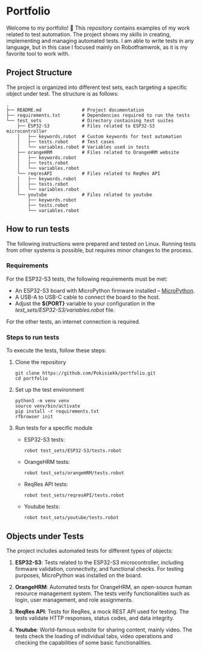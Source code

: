 # Portfolio

Welcome to my portfolio! 👋
This repository contains examples of my work related to test automation. The
project shows my skills in creating, implementing and managing automated tests.
I am able to write tests in any language, but in this case I focused mainly on
Robotframwrok, as it is my favorite tool to work with.

## Project Structure

The project is organized into different test sets, each targeting a specific object under test.
The structure is as follows:

```
.
├── README.md               # Project documentation
├── requirements.txt        # Dependencies required to run the tests
└── test_sets               # Directory containing test suites
    ├── ESP32-S3            # Files related to ESP32-S3 microcontroller
    │   ├── keywords.robot  # Custom keywords for test automation
    │   ├── tests.robot     # Test cases
    │   └── variables.robot # Variables used in tests
    ├── orangeHRM           # Files related to OrangeHRM website
    │   ├── keywords.robot
    │   ├── tests.robot
    │   └── variables.robot
    └── reqresAPI           # Files related to ReqRes API
    │   ├── keywords.robot  
    │   ├── tests.robot     
    │   └── variables.robot 
    └── youtube             # Files related to youtube
        ├── keywords.robot  
        ├── tests.robot     
        └── variables.robot
```

## How to run tests

The following instructions were prepared and tested on Linux. Running tests from other systems is
possible, but requires minor changes to the process.

### Requirements

For the ESP32-S3 tests, the following requirements must be met:

* An ESP32-S3 board with MicroPython firmware installed –
  [MicroPython](https://micropython.org/download/ESP32_GENERIC_S3/).
* A USB-A to USB-C cable to connect the board to the host.
* Adjust the **${PORT}** variable to your configuration in the *test_sets/ESP32-S3/variables.robot*
  file.

For the other tests, an internet connection is required.

### Steps to run tests

To execute the tests, follow these steps:

1. Clone the repository

    ```
    git clone https://github.com/Pokisiekk/portfolio.git
    cd portfolio
    ```

1. Set up the test environment

    ```
    python3 -m venv venv
    source venv/bin/activate
    pip install -r requirements.txt
    rfbrowser init
    ```

1. Run tests for a specific module

    * ESP32-S3 tests:

        ```
        robot test_sets/ESP32-S3/tests.robot
        ```

    * OrangeHRM tests:

        ```
        robot test_sets/orangeHRM/tests.robot
        ```

    * ReqRes API tests:

        ```
        robot test_sets/reqresAPI/tests.robot
        ```
    
    * Youtube tests:

        ```
        robot test_sets/youtube/tests.robot
        ```

## Objects under Tests

The project includes automated tests for different types of objects:

1. **ESP32-S3**: Tests related to the ESP32-S3 microcontroller, including firmware validation,
     connectivity, and functional checks. For testing purposes, MicroPython was installed on the
     board.

1. **OrangeHRM**: Automated tests for OrangeHRM, an open-source human resource management system.
     The tests verify functionalities such as login, user management, and role assignments.

1. **ReqRes API**: Tests for ReqRes, a mock REST API used for testing. The tests validate HTTP
     responses, status codes, and data integrity.

1. **Youtube**: World-famous website for sharing content, mainly video. The tests check the loading
     of individual tabs, video operations and checking the capabilities of some basic
     functionalities.
